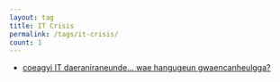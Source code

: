 ```yaml
---
layout: tag
title: IT Crisis
permalink: /tags/it-crisis/
count: 1
---
```


- [coeagyi IT daeraniraneunde... wae hangugeun gwaencanheulgga?](https://ki-sung.github.io/news/news17/)
